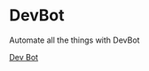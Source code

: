 # DevBot
Automate all the things with DevBot

<a href='https://webchat.botframework.com/embed/whsbot?s=EzOBe3xvWeo.cwA.WRg.63sZHk_W2p8Vc4nV3t4IOnlCbaU_7aIIH3MYmdPnzdo'>Dev Bot</a>